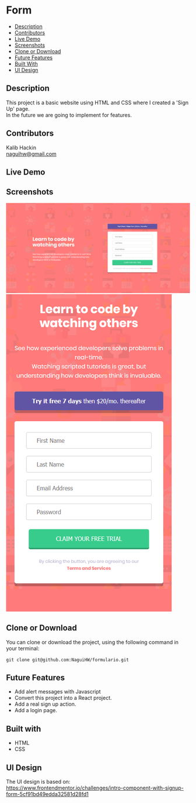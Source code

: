 # Form

- [Description](#description)
- [Contributors](#contributors)
- [Live Demo](#live-demo)
- [Screenshots](#screenshots)
- [Clone or Download](#clone-or-download)
- [Future Features](#future-features)
- [Built With](#built-with)
- [UI Design](#ui-design)

## Description
This project is a basic website using HTML and CSS where I created a 'Sign Up' page.<br>
In the future we are going to implement for features.

## Contributors
Kalib Hackin<br>
naguihw@gmail.com

## Live Demo

## Screenshots
![Desktop View](screenshots/Form-Desktop.png?raw=true "Desktop View")
![Mobile View](screenshots/Form-Mobile.png?raw=true "Mobile View")

## Clone or Download
You can clone or download the project, using the following command in your terminal:
```
git clone git@github.com:NaguiHW/formulario.git
```

## Future Features
- Add alert messages with Javascript
- Convert this project into a React project.
- Add a real sign up action.
- Add a login page.

## Built with
- HTML
- CSS

## UI Design
The UI design is based on:<br>
https://www.frontendmentor.io/challenges/intro-component-with-signup-form-5cf91bd49edda32581d28fd1
